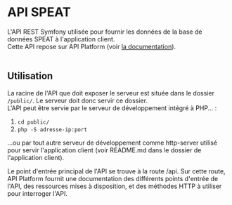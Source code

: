 # API SPEAT

L'API REST Symfony utilisée pour fournir les données de la base de données SPEAT à l'application client. <br>
Cette API repose sur API Platform (voir <a href="https://api-platform.com/docs/distribution/">la documentation</a>). <br><br>

<h2>Utilisation</h2>

La racine de l'API que doit exposer le serveur est située dans le dossier <code>/public/</code>. Le serveur doit donc servir ce dossier. <br>
L'API peut être servie par le serveur de développement intégré à PHP... :

<ol>
  <li><code>cd public/</code></li>
  <li><code>php -S adresse-ip:port</code></li>
</ol>

...ou par tout autre serveur de développement comme http-server utilisé pour servir l'application client (voir README.md dans le dossier de l'application client).

Le point d'entrée principal de l'API se trouve à la route /api. Sur cette route, API Platform fournit une documentation des différents points d'entrée de l'API, des ressources mises à disposition, et des méthodes HTTP à utiliser pour interroger l'API.
